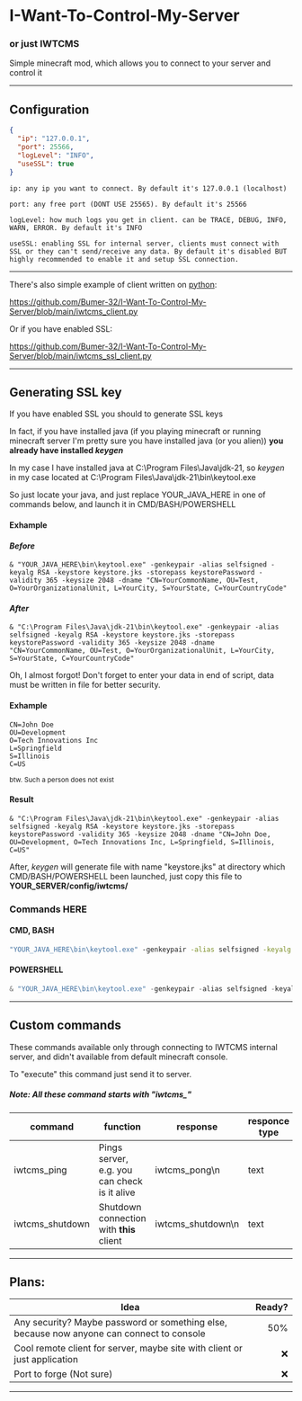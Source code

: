 # I-Want-To-Control-My-Server
### or just IWTCMS



Simple minecraft mod, which allows you to connect to your server and control it

---

## Configuration
```json
{
  "ip": "127.0.0.1",
  "port": 25566,
  "logLevel": "INFO",
  "useSSL": true
}
```
``ip: any ip you want to connect. By default it's 127.0.0.1 (localhost)``

``port: any free port (DONT USE 25565). By default it's 25566``

``logLevel: how much logs you get in client. can be TRACE, DEBUG, INFO, WARN, ERROR. By default it's INFO``

``useSSL: enabling SSL for internal server, clients must connect with SSL or they can't send/receive any data. By default it's disabled BUT highly recommended to enable it and setup SSL connection.``

---

There's also simple example of client written on <a href="https://python.org">python</a>:

https://github.com/Bumer-32/I-Want-To-Control-My-Server/blob/main/iwtcms_client.py

Or if you have enabled SSL:

https://github.com/Bumer-32/I-Want-To-Control-My-Server/blob/main/iwtcms_ssl_client.py

---

## Generating SSL key

If you have enabled SSL you should to generate  SSL keys

In fact, if you have installed java (if you playing minecraft or running minecraft server I'm pretty sure you have installed java (or you alien)) **you already have installed *keygen***

In my case I have installed java at C:\Program Files\Java\jdk-21, so *keygen* in my case located at C:\Program Files\Java\jdk-21\bin\keytool.exe

So just locate your java, and just replace YOUR_JAVA_HERE in one of commands below, and launch it in CMD/BASH/POWERSHELL

#### Exhample
#### *Before*
``& "YOUR_JAVA_HERE\bin\keytool.exe" -genkeypair -alias selfsigned -keyalg RSA -keystore keystore.jks -storepass keystorePassword -validity 365 -keysize 2048 -dname "CN=YourCommonName, OU=Test, O=YourOrganizationalUnit, L=YourCity, S=YourState, C=YourCountryCode"``
#### *After*
``& "C:\Program Files\Java\jdk-21\bin\keytool.exe" -genkeypair -alias selfsigned -keyalg RSA -keystore keystore.jks -storepass keystorePassword -validity 365 -keysize 2048 -dname "CN=YourCommonName, OU=Test, O=YourOrganizationalUnit, L=YourCity, S=YourState, C=YourCountryCode"``

Oh, I almost forgot! Don't forget to enter your data in end of script, data must be written in file for better security.

#### Exhample
```
CN=John Doe 
OU=Development
O=Tech Innovations Inc
L=Springfield
S=Illinois
C=US
```
<sub>btw. Such a person does not exist</sub>

#### Result
``& "C:\Program Files\Java\jdk-21\bin\keytool.exe" -genkeypair -alias selfsigned -keyalg RSA -keystore keystore.jks -storepass keystorePassword -validity 365 -keysize 2048 -dname "CN=John Doe, OU=Development, O=Tech Innovations Inc, L=Springfield, S=Illinois, C=US"``

After, *keygen* will generate file with name "keystore.jks" at directory which CMD/BASH/POWERSHELL been launched, just copy this file to **YOUR_SERVER/config/iwtcms/**

### Commands HERE
#### CMD, BASH
```cmd
"YOUR_JAVA_HERE\bin\keytool.exe" -genkeypair -alias selfsigned -keyalg RSA -keystore keystore.jks -storepass keystorePassword -validity 365 -keysize 2048 -dname "CN=YourCommonName, OU=YourOrganizationalUnit, O=YourOrganization, L=YourCity, S=YourState, C=YourCountryCode"
```
#### POWERSHELL
```powershell
& "YOUR_JAVA_HERE\bin\keytool.exe" -genkeypair -alias selfsigned -keyalg RSA -keystore keystore.jks -storepass keystorePassword -validity 365 -keysize 2048 -dname "CN=YourCommonName, OU=Test, O=YourOrganizationalUnit, L=YourCity, S=YourState, C=YourCountryCode"
```

---

## Custom commands

These commands available only through connecting to IWTCMS internal server, and didn't available from default minecraft console.

To "execute" this command just send it to server.

##### Note: All these command starts with "iwtcms_"

| command         | function                                     | response          | responce type |
|-----------------|----------------------------------------------|-------------------|---------------|
| iwtcms_ping     | Pings server, e.g. you can check is it alive | iwtcms_pong\n     | text          |
| iwtcms_shutdown | Shutdown connection with **this** client     | iwtcms_shutdown\n | text          |    

---

## Plans:

| Idea                                                                                      | Ready? |
|-------------------------------------------------------------------------------------------|-------:|
| Any security? Maybe password or something else, because now anyone can connect to console |    50% |
| Cool remote client for server, maybe site with client or just application                 |      ❌ |
| Port to forge (Not sure)                                                                  |      ❌ |

---